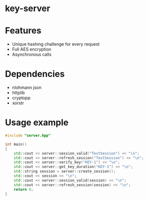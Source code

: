 # key-server
 
# Features
- Unique hashing challenge for every request
- Full AES encryption
- Asynchronous calls

# Dependencies
- nlohmann json
- httplib
- cryptopp
- xorstr

# Usage example
```cpp
#include "server.hpp"

int main()
{
    std::cout << server::session_valid("TestSession") << "\n";
    std::cout << server::refresh_session("TestSession") << "\n";
    std::cout << server::verify_key("KEY-1") << "\n";
    std::cout << server::get_key_duration("KEY-1") << "\n";
    std::string session = server::create_session();
    std::cout << session << "\n";
    std::cout << server::session_valid(session) << "\n";
    std::cout << server::refresh_session(session) << "\n";
    return 0;
}
```
